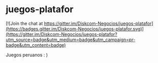 juegos-platafor
===============

[![Join the chat at https://gitter.im/Diskcom-Negocios/juegos-platafor](https://badges.gitter.im/Diskcom-Negocios/juegos-platafor.svg)](https://gitter.im/Diskcom-Negocios/juegos-platafor?utm_source=badge&utm_medium=badge&utm_campaign=pr-badge&utm_content=badge)

Juegos peruanos : )
